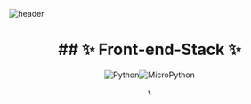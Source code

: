 ![header](https://capsule-render.vercel.app/api?type=waving&color=0:a82da8,100:da8f00&height=230&section=header&text=JinSeongKang&fontAlign=70&fontAlignY=40&fontSize=60&fontColor=ffffff&desc=Github%20Profile&descAlign=85&descAlignY=62)


<div align=center><h1> ## ✨ Front-end-Stack ✨ </h1></div>

  
<div align="center">
    <img alt="Python" src ="https://img.shields.io/badge/Python-3776AB.svg?&style=for-the-badge&logo=Python&logoColor=white"/><img alt="MicroPython"     src="https://img.shields.io/badge/MicroPython-2B2728.svg?&style=for-the-badge&logo=MicroPython&logoColor=white"/>


:telephone_receiver: 



